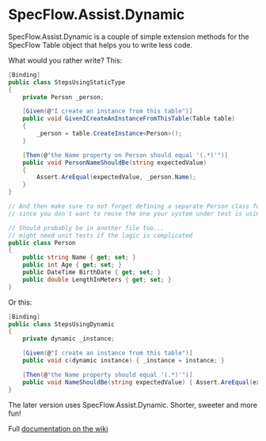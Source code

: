 # SpecFlow.Assist.Dynamic

SpecFlow.Assist.Dynamic is a couple of simple extension methods for the SpecFlow Table object that helps you to write less code. 

What would you rather write? 
This:
```c#
[Binding]
public class StepsUsingStaticType
{
    private Person _person;

    [Given(@"I create an instance from this table")]
    public void GivenICreateAnInstanceFromThisTable(Table table)
    {
        _person = table.CreateInstance<Person>();
    }

    [Then(@"the Name property on Person should equal '(.*)'")]
    public void PersonNameShouldBe(string expectedValue)
    {
        Assert.AreEqual(expectedValue, _person.Name);
    }
}

// And then make sure to not forget defining a separate Person class for testing, 
// since you don't want to reuse the one your system under test is using - that's bad practice

// Should probably be in another file too...
// might need unit tests if the logic is complicated
public class Person
{
    public string Name { get; set; }
    public int Age { get; set; }
    public DateTime BirthDate { get; set; }
    public double LengthInMeters { get; set; }
}
```
    
Or this:  
```c#
[Binding]
public class StepsUsingDynamic
{
    private dynamic _instance;

    [Given(@"I create an instance from this table")]
    public void c(dynamic instance) { _instance = instance; }

    [Then(@"the Name property should equal '(.*)'")]
    public void NameShouldBe(string expectedValue) { Assert.AreEqual(expectedValue, _instance.Name);  }
}
```
The later version uses SpecFlow.Assist.Dynamic. Shorter, sweeter and more fun!

Full [documentation on the wiki](https://github.com/marcusoftnet/SpecFlow.Assist.Dynamic/wiki/Documentation)
